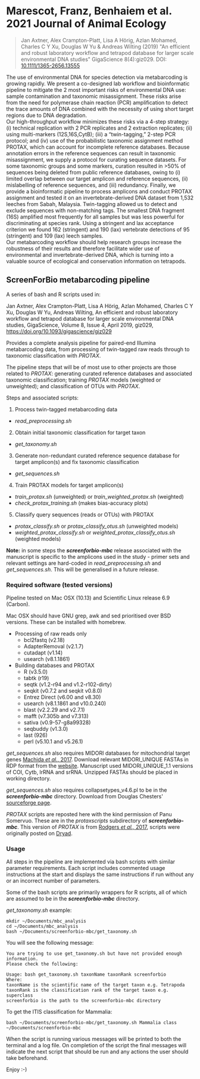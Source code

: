 # Marescot, Franz, Benhaiem et al. 2021 Journal of Animal Ecology

> Jan Axtner, Alex Crampton-Platt, Lisa A Hörig, Azlan Mohamed, Charles C Y Xu, Douglas W Yu & Andreas Wilting (2019) "An efficient and robust laboratory workflow and tetrapod database for larger scale environmental DNA studies" GigaScience 8(4):giz029. DOI: [10.1111/1365-2656.13555](https://doi.org/10.1093/gigascience/giz029)

The use of environmental DNA for species detection via metabarcoding is growing rapidly. We present a co-designed lab workflow and bioinformatic pipeline to mitigate the 2 most important risks of environmental DNA use: sample contamination and taxonomic misassignment. These risks arise from the need for polymerase chain reaction (PCR) amplification to detect the trace amounts of DNA combined with the necessity of using short target regions due to DNA degradation.  
Our high-throughput workflow minimizes these risks via a 4-step strategy: (i) technical replication with 2 PCR replicates and 2 extraction replicates; (ii) using multi-markers (12S,16S,CytB); (iii) a “twin-tagging,” 2-step PCR protocol; and (iv) use of the probabilistic taxonomic assignment method PROTAX, which can account for incomplete reference databases. Because annotation errors in the reference sequences can result in taxonomic misassignment, we supply a protocol for curating sequence datasets. For some taxonomic groups and some markers, curation resulted in >50% of sequences being deleted from public reference databases, owing to (i) limited overlap between our target amplicon and reference sequences, (ii) mislabelling of reference sequences, and (iii) redundancy. Finally, we provide a bioinformatic pipeline to process amplicons and conduct PROTAX assignment and tested it on an invertebrate-derived DNA dataset from 1,532 leeches from Sabah, Malaysia. Twin-tagging allowed us to detect and exclude sequences with non-matching tags. The smallest DNA fragment (16S) amplified most frequently for all samples but was less powerful for discriminating at species rank. Using a stringent and lax acceptance criterion we found 162 (stringent) and 190 (lax) vertebrate detections of 95 (stringent) and 109 (lax) leech samples.  
Our metabarcoding workflow should help research groups increase the robustness of their results and therefore facilitate wider use of environmental and invertebrate-derived DNA, which is turning into a valuable source of ecological and conservation information on tetrapods.


## ScreenForBio metabarcoding pipeline

A series of bash and R scripts used in:

Jan Axtner, Alex Crampton-Platt, Lisa A Hörig, Azlan Mohamed, Charles C Y Xu, Douglas W Yu, Andreas Wilting, An efficient and robust laboratory workflow and tetrapod database for larger scale environmental DNA studies, GigaScience, Volume 8, Issue 4, April 2019, giz029, https://doi.org/10.1093/gigascience/giz029

Provides a complete analysis pipeline for paired-end Illumina metabarcoding data, from processing of twin-tagged raw reads through to taxonomic classification with *PROTAX*.

The pipeline steps that will be of most use to other projects are those related to *PROTAX*: generating curated reference databases and associated taxonomic classification; training *PROTAX* models (weighted or unweighted); and classification of OTUs with *PROTAX*.

Steps and associated scripts:
1. Process twin-tagged metabarcoding data
  - *read_preprocessing.sh*
2. Obtain initial taxonomic classification for target taxon
  - *get_taxonomy.sh*
3. Generate non-redundant curated reference sequence database for target amplicon(s) and fix taxonomic classification
  - *get_sequences.sh*
4. Train PROTAX models for target amplicon(s)
  - *train_protax.sh* (unweighted) or *train_weighted_protax.sh* (weighted)
  - *check_protax_training.sh* (makes bias-accuracy plots)
5. Classify query sequences (reads or OTUs) with PROTAX
  - *protax_classify.sh* or *protax_classify_otus.sh* (unweighted models)
  - *weighted_protax_classify.sh* or *weighted_protax_classify_otus.sh* (weighted models)

**Note:** in some steps the ***screenforbio-mbc*** release associated with the manuscript is specific to the amplicons used in the study - primer sets and relevant settings are hard-coded in *read_preprocessing.sh* and *get_sequences.sh*. This will be generalised in a future release.

### Required software (tested versions)
Pipeline tested on Mac OSX (10.13) and Scientific Linux release 6.9 (Carbon).

Mac OSX should have GNU grep, awk and sed prioritised over BSD versions. These can be installed with homebrew.

- Processing of raw reads only
  - bcl2fastq (v2.18)
  - AdapterRemoval (v2.1.7)
  - cutadapt (v1.14)
  - usearch (v8.1.1861)
- Building databases and PROTAX
  - R (v3.5.0)
  - tabtk (r19)
  - seqtk (v1.2-r94 and v1.2-r102-dirty)
  - seqkit (v0.7.2 and seqkit v0.8.0)
  - Entrez Direct (v6.00 and v8.30)
  - usearch (v8.1.1861 and v10.0.240)
  - blast (v2.2.29 and v2.7.1)
  - mafft (v7.305b and v7.313)
  - sativa (v0.9-57-g8a99328)
  - seqbuddy (v1.3.0)
  - last (926)
  - perl (v5.10.1 and v5.26.1)

*get_sequences.sh* also requires MIDORI databases for mitochondrial target genes [Machida *et al.*, 2017](https://www.nature.com/articles/sdata201727). Download relevant MIDORI_UNIQUE FASTAs in RDP format from the [website](http://www.reference-midori.info/download.php). Manuscript used MIDORI_UNIQUE_1.1 versions of COI, Cytb, lrRNA and srRNA. Unzipped FASTAs should be placed in working directory.

*get_sequences.sh*  also requires collapsetypes_v4.6.pl to be in the ***screenforbio-mbc*** directory. Download from Douglas Chesters' [sourceforge page](https://sourceforge.net/projects/collapsetypes/).

*PROTAX* scripts are reposted here with the kind permission of Panu Somervuo. These are in the *protaxscripts* subdirectory of ***screenforbio-mbc***. This version of *PROTAX* is from [Rodgers *et al.,* 2017](https://doi.org/10.1111/1755-0998.12701), scripts were originally posted on [Dryad](https://datadryad.org/resource/doi:10.5061/dryad.bj5k0).

### Usage
All steps in the pipeline are implemented via bash scripts with similar parameter requirements. Each script includes commented usage instructions at the start and displays the same instructions if run without any or an incorrect number of parameters.

Some of the bash scripts are primarily wrappers for R scripts, all of which are assumed to be in the ***screenforbio-mbc*** directory.

*get_taxonomy.sh* example:

    mkdir ~/Documents/mbc_analysis
    cd ~/Documents/mbc_analysis
    bash ~/Documents/screenforbio-mbc/get_taxonomy.sh

You will see the following message:

    You are trying to use get_taxonomy.sh but have not provided enough information.
    Please check the following:

    Usage: bash get_taxonomy.sh taxonName taxonRank screenforbio
    Where:
    taxonName is the scientific name of the target taxon e.g. Tetrapoda
    taxonRank is the classification rank of the target taxon e.g. superclass
    screenforbio is the path to the screenforbio-mbc directory

To get the ITIS classification for Mammalia:

    bash ~/Documents/screenforbio-mbc/get_taxonomy.sh Mammalia class ~/Documents/screenforbio-mbc

When the script is running various messages will be printed to both the terminal and a log file. On completion of the script the final messages will indicate the next script that should be run and any actions the user should take beforehand.

Enjoy :-)
